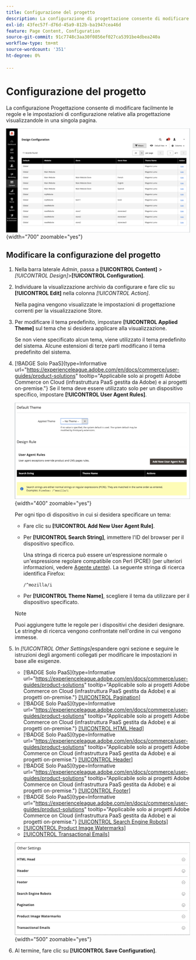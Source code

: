 ```yaml
---
title: Configurazione del progetto
description: La configurazione di progettazione consente di modificare facilmente le regole e le impostazioni di configurazione relative alla progettazione visualizzandole in una singola pagina.
exl-id: 43fec57f-d76d-45a9-812b-ba1947cea46d
feature: Page Content, Configuration
source-git-commit: 91c7748c3aa30f0856ef027ca5391be4dbea240a
workflow-type: tm+mt
source-wordcount: '351'
ht-degree: 0%

---
```


# Configurazione del progetto

La configurazione Progettazione consente di modificare facilmente le regole e le impostazioni di configurazione relative alla progettazione visualizzandole in una singola pagina.

![Pagina Configurazione progettazione](./assets/configuration.png){width="700" zoomable="yes"}

## Modificare la configurazione del progetto

1. Nella barra laterale _Admin_, passa a **[!UICONTROL Content]** > _[!UICONTROL Design]_>**[!UICONTROL Configuration]**.

1. Individuare la visualizzazione archivio da configurare e fare clic su **[!UICONTROL Edit]** nella colonna _[!UICONTROL Action]_.

   Nella pagina vengono visualizzate le impostazioni di progettazione correnti per la visualizzazione Store.

1. Per modificare il tema predefinito, impostare **[!UICONTROL Applied Theme]** sul tema che si desidera applicare alla visualizzazione.

   Se non viene specificato alcun tema, viene utilizzato il tema predefinito del sistema. Alcune estensioni di terze parti modificano il tema predefinito del sistema.

1. [!BADGE Solo PaaS]{type=Informative url="https://experienceleague.adobe.com/en/docs/commerce/user-guides/product-solutions" tooltip="Applicabile solo ai progetti Adobe Commerce on Cloud (infrastruttura PaaS gestita da Adobe) e ai progetti on-premise."} Se il tema deve essere utilizzato solo per un dispositivo specifico, impostare **[!UICONTROL User Agent Rules]**.

   ![Regole agente utente](./assets/configuration-user-agent-rules.png){width="400" zoomable="yes"}

   Per ogni tipo di dispositivo in cui si desidera specificare un tema:

   - Fare clic su **[!UICONTROL Add New User Agent Rule]**.

   - Per **[!UICONTROL Search String]**, immettere l&#39;ID del browser per il dispositivo specifico.

     Una stringa di ricerca può essere un&#39;espressione normale o un&#39;espressione regolare compatibile con Perl (PCRE) (per ulteriori informazioni, vedere [Agente utente](https://en.wikipedia.org/wiki/User_agent)). La seguente stringa di ricerca identifica Firefox:

         /^mozilla/i
     
   - Per **[!UICONTROL Theme Name]**, scegliere il tema da utilizzare per il dispositivo specificato.

   >[!NOTE]
   >
   >Puoi aggiungere tutte le regole per i dispositivi che desideri designare. Le stringhe di ricerca vengono confrontate nell&#39;ordine in cui vengono immesse.

1. In _[!UICONTROL Other Settings]_&#x200B;espandere ogni sezione e seguire le istruzioni degli argomenti collegati per modificare le impostazioni in base alle esigenze.

   - [!BADGE Solo PaaS]{type=Informative url="https://experienceleague.adobe.com/en/docs/commerce/user-guides/product-solutions" tooltip="Applicabile solo ai progetti Adobe Commerce on Cloud (infrastruttura PaaS gestita da Adobe) e ai progetti on-premise."} [[!UICONTROL Pagination]](../catalog/navigation-product-listings.md#pagination-controls)
   - [!BADGE Solo PaaS]{type=Informative url="https://experienceleague.adobe.com/en/docs/commerce/user-guides/product-solutions" tooltip="Applicabile solo ai progetti Adobe Commerce on Cloud (infrastruttura PaaS gestita da Adobe) e ai progetti on-premise."} [[!UICONTROL HTML Head]](page-setup.md#html-head)
   - [!BADGE Solo PaaS]{type=Informative url="https://experienceleague.adobe.com/en/docs/commerce/user-guides/product-solutions" tooltip="Applicabile solo ai progetti Adobe Commerce on Cloud (infrastruttura PaaS gestita da Adobe) e ai progetti on-premise."} [[!UICONTROL Header]](page-setup.md#header)
   - [!BADGE Solo PaaS]{type=Informative url="https://experienceleague.adobe.com/en/docs/commerce/user-guides/product-solutions" tooltip="Applicabile solo ai progetti Adobe Commerce on Cloud (infrastruttura PaaS gestita da Adobe) e ai progetti on-premise."} [[!UICONTROL Footer]](page-setup.md#footer)
   - [!BADGE Solo PaaS]{type=Informative url="https://experienceleague.adobe.com/en/docs/commerce/user-guides/product-solutions" tooltip="Applicabile solo ai progetti Adobe Commerce on Cloud (infrastruttura PaaS gestita da Adobe) e ai progetti on-premise."} [[!UICONTROL Search Engine Robots]](../merchandising-promotions/seo-overview.md#search-engine-robots)
   - [[!UICONTROL Product Image Watermarks]](../catalog/product-image.md#watermarks)
   - [[!UICONTROL Transactional Emails]](../systems/email-templates.md#configure-email-templates)

   ![Altre impostazioni da modificare](./assets/configuration-other-settings.png){width="500" zoomable="yes"}

1. Al termine, fare clic su **[!UICONTROL Save Configuration]**.
